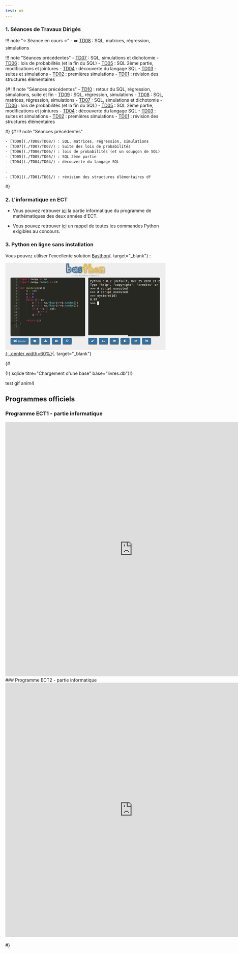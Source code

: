```yaml
---
test: ok
---
```


### 1. Séances de Travaux Dirigés

!!! note ":star: Séance en cours :star:"
    - :arrow_right: [TD08](./TD08/TD08/) : SQL, matrices, régression, simulations


!!! note "Séances précédentes"
    - [TD07](./TD07/TD07/) : SQL, simulations et dichotomie
    - [TD06](./TD06/TD06/) : lois de probabilités (et la fin du SQL)
    - [TD05](./TD05/TD05/) : SQL 2ème partie, modifications et jointures
    - [TD04](./TD04/TD04/) : découverte du langage SQL
    - [TD03](./TD03/TD03/) : suites et simulations
    - [TD02](./TD02/TD02/) : premières simulations
    - [TD01](./TD01/TD01/) : révision des structures élémentaires


{#
!!! note "Séances précédentes"
    - [TD10](./TD10/TD10/) : retour du SQL, régression, simulations, suite et fin
    - [TD09](./TD09/TD09/) : SQL, régression, simulations
    - [TD08](./TD08/TD08/) : SQL, matrices, régression, simulations
    - [TD07](./TD07/TD07/) : SQL, simulations et dichotomie
    - [TD06](./TD06/TD06/) : lois de probabilités (et la fin du SQL)
    - [TD05](./TD05/TD05/) : SQL 2ème partie, modifications et jointures
    - [TD04](./TD04/TD04/) : découverte du langage SQL
    - [TD03](./TD03/TD03/) : suites et simulations
    - [TD02](./TD02/TD02/) : premières simulations
    - [TD01](./TD01/TD01/) : révision des structures élémentaires

#}
{#
!!! note "Séances précédentes"
    
    - [TD08](./TD08/TD08/) : SQL, matrices, régression, simulations
    - [TD07](./TD07/TD07/) : Suite des lois de probabilités
    - [TD06](./TD06/TD06/) : lois de probabilités (et un soupçon de SQL)
    - [TD05](./TD05/TD05/) : SQL 2ème partie
    - [TD04](./TD04/TD04/) : découverte du langage SQL
    - 
    - 
    - [TD01](./TD01/TD01/) : révision des structures élémentaires df
#}

### 2. L'informatique en ECT
- Vous pouvez retrouver [ici](Programmes/1A/) la partie informatique du programme de mathématiques des deux années d'ECT.

- Vous pouvez retrouver [ici](Memento_Python/commandes/) un rappel de toutes les commandes Python exigibles au concours.
### 3. Python en ligne sans installation
Vous pouvez utiliser l'excellente solution [Basthon](https://console.basthon.fr/){. target="_blank"} :

[![image](data/basthon.png){: .center width=60%}](https://console.basthon.fr/){. target="_blank"}

{#


{!{ sqlide titre="Chargement d'une base"  base="livres.db"}!}





test gif anim4

<center>
<gif-player src="https://glassus.github.io/terminale_nsi/T2_Programmation/2.2_Recursivite/data/arbre.gif" speed="1" play></gif-player>
</center>




## Programmes officiels
### Programme ECT1 - partie informatique
<embed src="https://glassus.github.io/ect2/data/prog1A.pdf" type="application/pdf" width="800px" height="800px"/>
### Programme ECT2 - partie informatique
<embed src="https://glassus.github.io/ect2/data/prog2A.pdf" type="application/pdf" width="800px" height="800px"/>

#}